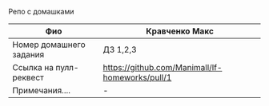 Репо с домашками 

| Фио                     | Кравченко Макс                                   |
|-------------------------|-----------------------------------------------   |
| Номер домашнего задания | ДЗ 1,2,3                                         |
| Ссылка на пулл-реквест  | https://github.com/Manimall/lf-homeworks/pull/1  |
| Примечания....          | -                                                |

